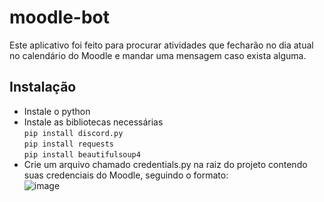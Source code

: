 # moodle-bot
Este aplicativo foi feito para procurar atividades que fecharão no dia atual no calendário do Moodle e mandar uma mensagem caso exista alguma.
## Instalação
* Instale o python
* Instale as bibliotecas necessárias  
`pip install discord.py`  
`pip install requests`  
`pip install beautifulsoup4`  
* Crie um arquivo chamado credentials.py na raiz do projeto contendo suas credenciais do Moodle, seguindo o formato:  
![image](https://user-images.githubusercontent.com/99811791/227856902-32351374-a7d4-4fc8-870b-3c2d6926dc30.png)
